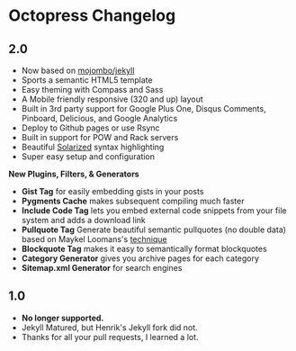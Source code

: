 # Octopress Changelog

## 2.0

- Now based on [mojombo/jekyll](http://github.com/mojombo/jekyll)
- Sports a semantic HTML5 template
- Easy theming with Compass and Sass
- A Mobile friendly responsive (320 and up) layout
- Built in 3rd party support for  Google Plus One, Disqus Comments, Pinboard, Delicious, and Google Analytics
- Deploy to Github pages or use Rsync
- Built in support for POW and Rack servers
- Beautiful [Solarized](http://ethanschoonover.com/solarized) syntax highlighting
- Super easy setup and configuration

**New Plugins, Filters, & Generators**

- **Gist Tag** for easily embedding gists in your posts
- **Pygments Cache** makes subsequent compiling much faster
- **Include Code Tag** lets you embed external code snippets from your file system and adds a download link
- **Pullquote Tag** Generate beautiful semantic pullquotes (no double data) based on Maykel Loomans's [technique](http://miekd.com/articles/pull-quotes-with-html5-and-css/)
- **Blockquote Tag** makes it easy to semantically format blockquotes
- **Category Generator** gives you archive pages for each category
- **Sitemap.xml Generator** for search engines

## 1.0

- **No longer supported.**
- Jekyll Matured, but Henrik's Jekyll fork did not.
- Thanks for all your pull requests, I learned a lot.
